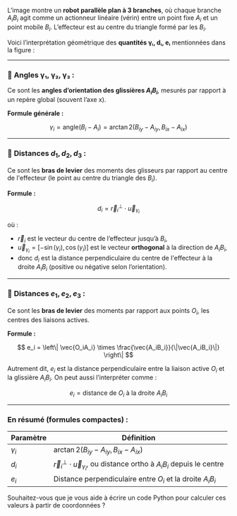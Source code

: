 L’image montre un **robot parallèle plan à 3 branches**, où chaque branche $A_iB_i$ agit comme un actionneur linéaire (vérin) entre un point fixe $A_i$ et un point mobile $B_i$. L’effecteur est au centre du triangle formé par les $B_i$.

Voici l’interprétation géométrique des **quantités γᵢ, dᵢ, eᵢ** mentionnées dans la figure :

---

### 🔸 **Angles γ₁, γ₂, γ₃** :

Ce sont les **angles d’orientation des glissières $A_iB_i$**, mesurés par rapport à un repère global (souvent l’axe x).

**Formule générale :**

$$
\gamma_i = \text{angle}(B_i - A_i)
= \arctan2(B_{iy} - A_{iy}, B_{ix} - A_{ix})
$$

---

### 🔸 **Distances $d_1, d_2, d_3$** :

Ce sont les **bras de levier** des moments des glisseurs par rapport au centre de l'effecteur (le point au centre du triangle des $B_i$).

**Formule :**

$$
d_i = \vec{r}_i^\perp \cdot \vec{u}_{\gamma_i}
$$

où :

* $\vec{r}_i$ est le vecteur du centre de l’effecteur jusqu’à $B_i$,
* $\vec{u}_{\gamma_i} = [-\sin(\gamma_i), \cos(\gamma_i)]$ est le vecteur **orthogonal** à la direction de $A_iB_i$,
* donc $d_i$ est la distance perpendiculaire du centre de l'effecteur à la droite $A_iB_i$ (positive ou négative selon l’orientation).

---

### 🔸 **Distances $e_1, e_2, e_3$** :

Ce sont les **bras de levier** des moments par rapport aux points $O_i$, les centres des liaisons actives.

**Formule :**

$$
e_i = \left\| \vec{O_iA_i} \times \frac{\vec{A_iB_i}}{\|\vec{A_iB_i}\|} \right\|
$$

Autrement dit, $e_i$ est la distance perpendiculaire entre la liaison active $O_i$ et la glissière $A_iB_i$. On peut aussi l’interpréter comme :

$$
e_i = \text{distance de } O_i \text{ à la droite } A_iB_i
$$

---

### En résumé (formules compactes) :

| Paramètre  | Définition                                                                                |
| ---------- | ----------------------------------------------------------------------------------------- |
| $\gamma_i$ | $\arctan2(B_{iy} - A_{iy}, B_{ix} - A_{ix})$                                              |
| $d_i$      | $\vec{r}_i^\perp \cdot \vec{u}_{\gamma_i}$, ou distance ortho à $A_iB_i$ depuis le centre |
| $e_i$      | Distance perpendiculaire entre $O_i$ et la droite $A_iB_i$                                |

Souhaitez-vous que je vous aide à écrire un code Python pour calculer ces valeurs à partir de coordonnées ?